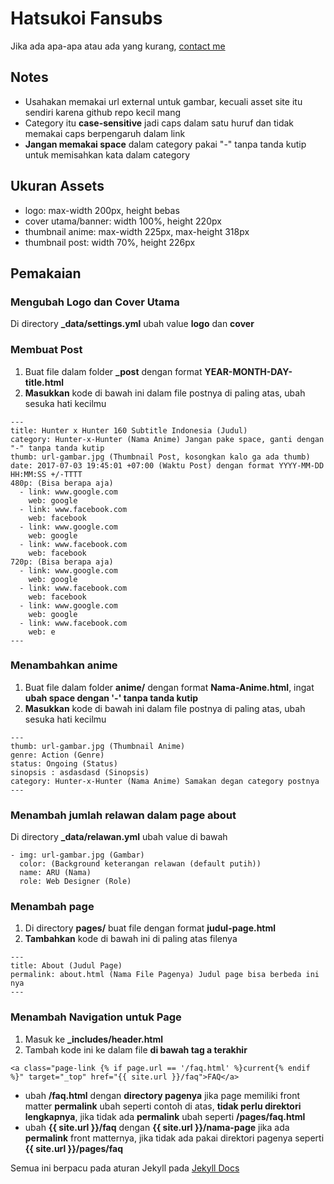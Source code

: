 # Hatsukoi Fansubs
Jika ada apa-apa atau ada yang kurang, [contact me](https://www.facebook.com/MuhammadFaisal21)

## Notes
- Usahakan memakai url external untuk gambar, kecuali asset site itu sendiri karena github repo kecil mang
- Category itu **case-sensitive** jadi caps dalam satu huruf dan tidak memakai caps berpengaruh dalam link
- **Jangan memakai space** dalam category pakai "-" tanpa tanda kutip untuk memisahkan kata dalam category

## Ukuran Assets
- logo: max-width 200px, height bebas
- cover utama/banner: width 100%, height 220px
- thumbnail anime: max-width 225px, max-height 318px
- thumbnail post: width 70%, height 226px

## Pemakaian

### Mengubah Logo dan Cover Utama

Di directory **_data/settings.yml** ubah value **logo** dan **cover**

### Membuat Post

1. Buat file dalam  folder **_post** dengan format **YEAR-MONTH-DAY-title.html**
2. **Masukkan** kode di bawah ini dalam file postnya di paling atas, ubah sesuka hati kecilmu
```shell
---
title: Hunter x Hunter 160 Subtitle Indonesia (Judul)
category: Hunter-x-Hunter (Nama Anime) Jangan pake space, ganti dengan "-" tanpa tanda kutip
thumb: url-gambar.jpg (Thumbnail Post, kosongkan kalo ga ada thumb)
date: 2017-07-03 19:45:01 +07:00 (Waktu Post) dengan format YYYY-MM-DD HH:MM:SS +/-TTTT
480p: (Bisa berapa aja)
  - link: www.google.com
    web: google
  - link: www.facebook.com
    web: facebook
  - link: www.google.com
    web: google
  - link: www.facebook.com
    web: facebook
720p: (Bisa berapa aja)
  - link: www.google.com
    web: google
  - link: www.facebook.com
    web: facebook
  - link: www.google.com
    web: google
  - link: www.facebook.com
    web: e
---
```

### Menambahkan anime

1. Buat file dalam  folder **anime/** dengan format **Nama-Anime.html**, ingat **ubah space dengan '-' tanpa tanda kutip**
2. **Masukkan** kode di bawah ini dalam file postnya di paling atas, ubah sesuka hati kecilmu
```shell
---
thumb: url-gambar.jpg (Thumbnail Anime)
genre: Action (Genre)
status: Ongoing (Status)
sinopsis : asdasdasd (Sinopsis)
category: Hunter-x-Hunter (Nama Anime) Samakan degan category postnya
---
```

### Menambah jumlah relawan dalam page about

Di directory **_data/relawan.yml** ubah value di bawah
```shell
- img: url-gambar.jpg (Gambar)
  color: (Background keterangan relawan (default putih))
  name: ARU (Nama)
  role: Web Designer (Role)
```

### Menambah page

1. Di directory **pages/** buat file dengan format **judul-page.html**
2. **Tambahkan** kode di bawah ini di paling atas filenya
```shell
---
title: About (Judul Page)
permalink: about.html (Nama File Pagenya) Judul page bisa berbeda ini nya
---
```

### Menambah Navigation untuk Page

1. Masuk ke **_includes/header.html**
2. Tambah kode ini ke dalam file **di bawah tag a terakhir**
```shell
<a class="page-link {% if page.url == '/faq.html' %}current{% endif %}" target="_top" href="{{ site.url }}/faq">FAQ</a>
```
- ubah **/faq.html** dengan **directory pagenya** jika page memiliki front matter **permalink** ubah seperti contoh di atas, **tidak perlu direktori lengkapnya**, jika tidak ada **permalink** ubah seperti **/pages/faq.html**
- ubah **{{ site.url }}/faq** dengan **{{ site.url }}/nama-page** jika ada **permalink** front matternya, jika tidak ada pakai direktori pagenya seperti **{{ site.url }}/pages/faq**

Semua ini berpacu pada aturan Jekyll pada [Jekyll Docs](http://jekyllrb.com/docs/)
